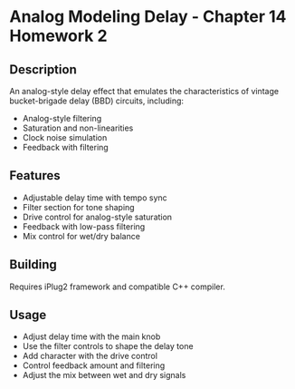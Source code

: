 # Analog Modeling Delay - Chapter 14 Homework 2

## Description
An analog-style delay effect that emulates the characteristics of vintage bucket-brigade delay (BBD) circuits, including:

- Analog-style filtering
- Saturation and non-linearities
- Clock noise simulation
- Feedback with filtering

## Features
- Adjustable delay time with tempo sync
- Filter section for tone shaping
- Drive control for analog-style saturation
- Feedback with low-pass filtering
- Mix control for wet/dry balance

## Building
Requires iPlug2 framework and compatible C++ compiler.

## Usage
- Adjust delay time with the main knob
- Use the filter controls to shape the delay tone
- Add character with the drive control
- Control feedback amount and filtering
- Adjust the mix between wet and dry signals